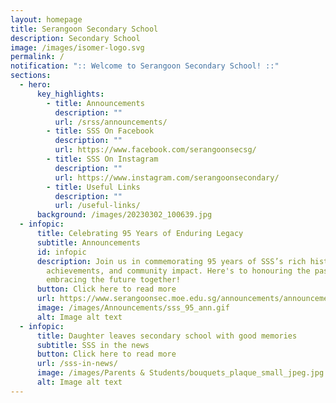 ```yaml
---
layout: homepage
title: Serangoon Secondary School
description: Secondary School
image: /images/isomer-logo.svg
permalink: /
notification: ":: Welcome to Serangoon Secondary School! ::"
sections:
  - hero:
      key_highlights:
        - title: Announcements
          description: ""
          url: /srss/announcements/
        - title: SSS On Facebook
          description: ""
          url: https://www.facebook.com/serangoonsecsg/
        - title: SSS On Instagram
          description: ""
          url: https://www.instagram.com/serangoonsecondary/
        - title: Useful Links
          description: ""
          url: /useful-links/
      background: /images/20230302_100639.jpg
  - infopic:
      title: Celebrating 95 Years of Enduring Legacy
      subtitle: Announcements
      id: infopic
      description: Join us in commemorating 95 years of SSS’s rich history,
        achievements, and community impact. Here's to honouring the past and
        embracing the future together!
      button: Click here to read more
      url: https://www.serangoonsec.moe.edu.sg/announcements/announcements/sss-95-years/
      image: /images/Announcements/sss_95_ann.gif
      alt: Image alt text
  - infopic:
      title: Daughter leaves secondary school with good memories
      subtitle: SSS in the news
      button: Click here to read more
      url: /sss-in-news/
      image: /images/Parents & Students/bouquets_plaque_small_jpeg.jpg
      alt: Image alt text
---
```

